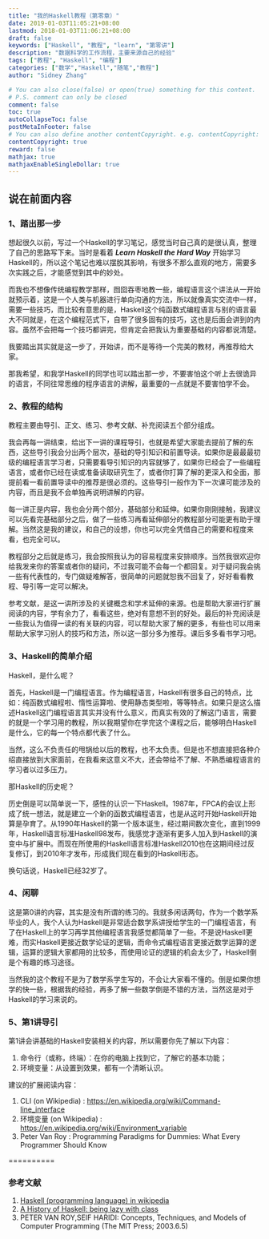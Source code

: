 ```yaml
---
title: "我的Haskell教程（第零章）"
date: 2019-01-03T11:05:21+08:00
lastmod: 2018-01-03T11:06:21+08:00
draft: false
keywords: ["Haskell", "教程", "learn", "第零讲"]
description: "数据科学的工作流程，主要来源自己的经验"
tags: ["教程", "Haskell", "编程"]
categories: ["数学","Haskell","随笔","教程"]
author: "Sidney Zhang"

# You can also close(false) or open(true) something for this content.
# P.S. comment can only be closed
comment: false
toc: true
autoCollapseToc: false
postMetaInFooter: false
# You can also define another contentCopyright. e.g. contentCopyright: "This is another copyright."
contentCopyright: true
reward: false
mathjax: true
mathjaxEnableSingleDollar: true
---
```



## 说在前面内容

### 1、踏出那一步

想起很久以前，写过一个Haskell的学习笔记，感觉当时自己真的是很认真，整理了自己的思路写下来。当时是看着 ***Learn Haskell the Hard Way*** 开始学习Haskell的，所以这个笔记也难以摆脱其影响，有很多不那么直观的地方，需要多次实践之后，才能感觉到其中的妙处。

而我也不想像传统编程教学那样，囫囵吞枣地教一些，编程语言这个讲法从一开始就预示着，这是一个人类与机器进行单向沟通的方法，所以就像真实交流中一样，需要一些技巧，而比较有意思的是，Haskell这个纯函数式编程语言与别的语言最大不同就是，在这个编程范式下，自带了很多固有的技巧，这也是后面会讲到的内容。虽然不会把每一个技巧都讲完，但肯定会把我认为重要基础的内容都说清楚。

我要踏出其实就是这一步了，开始讲，而不是等待一个完美的教材，再推荐给大家。

那我希望，和我学Haskell的同学也可以踏出那一步，不要害怕这个听上去很诡异的语言，不同往常思维的程序语言的讲解，最重要的一点就是不要害怕学不会。

### 2、教程的结构

教程主要由导引、正文、练习、参考文献、补充阅读五个部分组成。

我会再每一讲结束，给出下一讲的课程导引，也就是希望大家能去提前了解的东西，这些导引我会分出两个层次，基础的导引知识和前置导读。如果你是最最最初级的编程语言学习者，只需要看导引知识的内容就够了，如果你已经会了一些编程语言，或者你已经在读或准备读取研究生了，或者你打算了解的更深入和全面，那提前看一看前置导读中的推荐是很必须的。这些导引一般作为下一次课可能涉及的内容，而且是我不会单独再说明讲解的内容。

每一讲正是内容，我也会分两个部分，基础部分和延伸。如果你刚刚接触，我建议可以先看完基础部分之后，做了一些练习再看延伸部分的教程部分可能更有助于理解。当然这是我的建议，和自己的设想，你也可以完全凭借自己的需要和程度来看，也完全可以。

教程部分之后就是练习，我会按照我认为的容易程度来安排顺序。当然我很欢迎你给我发来你的答案或者你的疑问，不过我可能不会每一个都回复。对于疑问我会挑一些有代表性的，专门做疑难解答，很简单的问题就恕我不回复了，好好看看教程、导引等一定可以解决。

参考文献，是这一讲所涉及的关键概念和学术延伸的来源。也是帮助大家进行扩展阅读的内容，学有余力了，看看这些，绝对有意想不到的好处。最后的补充阅读是一些我认为值得一读的有关联的内容，可以帮助大家了解的更多，有些也可以用来帮助大家学习别人的技巧和方法，所以这一部分多为推荐。课后多多看书学习吧。

### 3、Haskell的简单介绍

Haskell，是什么呢？

首先，Haskell是一门编程语言。作为编程语言，Haskell有很多自己的特点，比如：纯函数式编程啦、惰性运算啦、使用静态类型啦，等等特点。如果只是这么描述Haskell这门编程语言其实并没有什么意义，而真实有效的了解这门语言，需要的就是一个学习用的教程，所以我期望你在学完这个课程之后，能够明白Haskell是什么，它的每一个特点都代表了什么。

当然，这么不负责任的甩锅给以后的教程，也不太负责。但是也不想直接把各种介绍直接放到大家面前，在我看来这意义不大，还会带给不了解、不熟悉编程语言的学习者以过多压力。

那Haskell的历史呢？

历史倒是可以简单说一下，感性的认识一下Haskell。1987年，FPCA的会议上形成了统一想法，就是建立一个新的函数式编程语言，也是从这时开始Haskell开始算是孕育了。从1990年Haskell的第一个版本诞生，经过期间数次变化，直到1999年，Haskell语言标准Haskell98发布，我感觉才逐渐有更多人加入到Haskell的演变中与扩展中。而现在所使用的Haskell语言标准Haskell2010也在这期间经过反复修订，到2010年才发布，形成我们现在看到的Haskell形态。

换句话说，Haskell已经32岁了。

### 4、闲聊

这是第0讲的内容，其实是没有所谓的练习的。我就多闲话两句，作为一个数学系毕业的人，我个人认为Haskell是非常适合数学系讲授给学生的一门编程语言，有了在Haskell上的学习再学其他编程语言我感觉都简单了一些。不是说Haskell更难，而实Haskell更接近数学论证的逻辑，而命令式编程语言更接近数学运算的逻辑，运算的逻辑大家都用的比较多，而使用论证的逻辑的机会太少了，Haskell倒是个有趣的练习途径。

当然我的这个教程不是为了数学系学生写的，不会让大家看不懂的。倒是如果你想学的快一些，根据我的经验，再多了解一些数学倒是不错的方法，当然这是对于Haskell的学习来说的。

### 5、第1讲导引

第1讲会讲基础的Haskell安装相关的内容，所以需要你先了解以下内容：

1. 命令行（或称，终端）：在你的电脑上找到它，了解它的基本功能；
2. 环境变量：从设置到效果，都有一个清晰认识。

建议的扩展阅读内容：

1. CLI (on Wikipedia) : https://en.wikipedia.org/wiki/Command-line_interface
2. 环境变量 (on Wikipedia) : https://en.wikipedia.org/wiki/Environment_variable
3. Peter Van Roy : Programming Paradigms for Dummies: What Every Programmer Should Know 

==========

### 参考文献

1. [Haskell (programming language) in wikipedia](https://en.wikipedia.org/wiki/Haskell_(programming_language))
2. [A History of Haskell: being lazy with class](https://www.microsoft.com/en-us/research/publication/a-history-of-haskell-being-lazy-with-class/?from=http%3A%2F%2Fresearch.microsoft.com%2F~simonpj%2Fpapers%2Fhistory-of-haskell%2Findex.htm)
3. PETER VAN ROY,SEIF HARIDI: Concepts, Techniques, and Models of Computer Programming (The MIT Press; 2003.6.5)